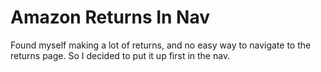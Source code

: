 # Amazon Returns In Nav

Found myself making a lot of returns, and no easy way to navigate to the returns page. So I decided to put it up first in the nav.